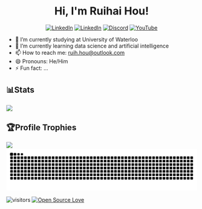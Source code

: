 <h1 align="center">Hi, I'm Ruihai Hou!</h1>

<p align="center">
  <a href="https://github.com/ilan-hou">
    <picture>
      <source media="(prefers-color-scheme: dark)" srcset="https://cdn.simpleicons.org/github/white">
     
  <a href="https://steamcommunity.com/profiles/76561198962032638/">
    <img alt="LinkedIn" title="LinkedIn" height="48" width="48" src="https://cdn.simpleicons.org/steam"></a>
  <a href="https://www.linkedin.com/in/ruihai-hou/">
    <img alt="LinkedIn" title="LinkedIn" height="48" width="48" src="https://cdn.simpleicons.org/linkedin"></a>
    <a href="https://discord.gg/uzFpGPej">
    <img alt="Discord" title="Discord" height="48" width="48" src="https://cdn.simpleicons.org/discord"></a>
  <a href="https://www.youtube.com/@wixiaolan">
    <img alt="YouTube" title="YouTube" height="48" width="48" src="https://cdn.simpleicons.org/youtube"></a>
</p>

- 🏫 I’m currently studying at University of Waterloo
- 🌱 I’m currently learning data science and artificial intelligence
- 📫 How to reach me: ruih.hou@outlook.com
- 😄 Pronouns: He/Him
- ⚡ Fun fact: ...

<h2>📊Stats</h2>

<a href="https://github.com/ilan-hou/ilan-hou">

  <img align="center" src="https://github-readme-stats.vercel.app/api/top-langs/?username=ilan-hou&layout=compact&card_width=495&bg_color=30,f2696a,f04077,cb50c2,c055d9&title_color=ffffff&text_color=ffffff&hide_border=true" />

  <br/>

</a>


<h2>🏆Profile Trophies</h2>
  <img aligh=center width=800 src="https://github-profile-trophy.vercel.app/?username=ilan-hou&column=10&theme=nord&no-frame=true"/>



<picture>
  <source media="(prefers-color-scheme: dark)" srcset="https://raw.githubusercontent.com/ilan-hou/ilan-hou/output/github-contribution-grid-snake-dark.svg">
  <source media="(prefers-color-scheme: light)" srcset="https://raw.githubusercontent.com/ilan-hou/ilan-hou/output/github-contribution-grid-snake.svg">
  <img alt="github contribution grid snake animation" src="https://raw.githubusercontent.com/ilan-hou/ilan-hou/output/github-contribution-grid-snake.svg">
</picture>

![visitors](https://visitor-badge.laobi.icu/badge?page_id=ilan-hou.ilan-hou)
[![Open Source Love](https://badges.frapsoft.com/os/v1/open-source.svg?v=102)](https://github.com/ellerbrock/open-source-badge/)



